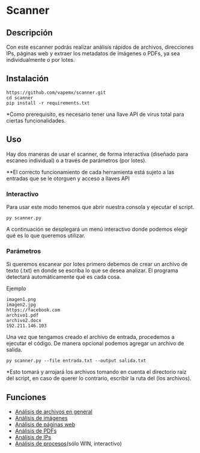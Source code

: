 # Scanner


## Descripción

Con este escanner podrás realizar análisís rápidos de archivos, direcciones IPs, páginas web y extraer los metadatos de imágenes o PDFs, ya sea individualmente o por lotes.


## Instalación

```
https://github.com/vapemx/scanner.git
cd scanner
pip install -r requirements.txt
```

*Como prerequisito, es necesario tener una llave API de virus total para ciertas funcionalidades.

## Uso

Hay dos maneras de usar el scanner, de forma interactiva (diseñado para escaneo individual) o a través de parámetros (por lotes).

**El correcto funcionamiento de cada herramienta está sujeto a las entradas que se le otorguen y acceso a llaves API

### Interactivo

Para usar este modo tenemos que abrir nuestra consola y ejecutar el script.

`py scanner.py`

A continuación se desplegará un menú interactivo donde podemos elegir qué es lo que queremos utilizar.


### Parámetros

Si queremos escanear por lotes primero debemos de crear un archivo de texto (.txt) en donde se escriba
lo que se desea analizar. El programa detectará automáticamente qué es cada cosa.

Ejemplo

```
imagen1.png
imagen2.jpg
https://facebook.com
archivo1.pdf
archivo2.docx
192.211.146.103
```

Una vez que tengamos creado el archivo de entrada, procedemos a ejecutar el código. 
De manera opcional podemos agregar un archivo de salida.

`py scanner.py --file entrada.txt --output salida.txt`

*Esto tomará y arrojará los archivos tomando en cuenta el directorio raiz del script, en caso de querer lo contrario, escribir la ruta del (los archivos).


## Funciones

- [Análisis de archivos en general](https://github.com/vapemx/scanner/wiki/Descripción-de-Funciones#análisis-de-archivos-en-general)
- [Análisis de imágenes](https://github.com/vapemx/scanner/wiki/Descripción-de-Funciones#análisis-de-imágenes)
- [Análisis de páginas web](https://github.com/vapemx/scanner/wiki/Descripción-de-Funciones#análisis-de-páginas-web)
- [Análisis de PDFs](https://github.com/vapemx/scanner/wiki/Descripción-de-Funciones#análisis-de-pdfs)
- [Análisis de IPs](https://github.com/vapemx/scanner/wiki/Descripción-de-Funciones#análisis-de-ips)
- [Análisis de procesos](https://github.com/vapemx/scanner/wiki/Descripción-de-Funciones#análisis-de-procesos)(sólo WIN, interactivo)